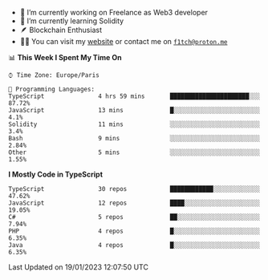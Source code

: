 - 🔭 I’m currently working on Freelance as Web3 developer
- 🌱 I’m currently learning Solidity
- 🪶 Blockchain Enthusiast
- 👨‍💻 You can visit my [website](https://f1tch.xyz) or contact me on [`f1tch@proton.me`](mailto:f1tch@proton.me)

<!--START_SECTION:waka-->
📊 **This Week I Spent My Time On** 

```text
⌚︎ Time Zone: Europe/Paris

💬 Programming Languages: 
TypeScript               4 hrs 59 mins       ██████████████████████░░░   87.72% 
JavaScript               13 mins             █░░░░░░░░░░░░░░░░░░░░░░░░   4.1% 
Solidity                 11 mins             ░░░░░░░░░░░░░░░░░░░░░░░░░   3.4% 
Bash                     9 mins              ░░░░░░░░░░░░░░░░░░░░░░░░░   2.84% 
Other                    5 mins              ░░░░░░░░░░░░░░░░░░░░░░░░░   1.55%

```

**I Mostly Code in TypeScript** 

```text
TypeScript               30 repos            ████████████░░░░░░░░░░░░░   47.62% 
JavaScript               12 repos            ████░░░░░░░░░░░░░░░░░░░░░   19.05% 
C#                       5 repos             ██░░░░░░░░░░░░░░░░░░░░░░░   7.94% 
PHP                      4 repos             █░░░░░░░░░░░░░░░░░░░░░░░░   6.35% 
Java                     4 repos             █░░░░░░░░░░░░░░░░░░░░░░░░   6.35%

```



 Last Updated on 19/01/2023 12:07:50 UTC
<!--END_SECTION:waka-->
